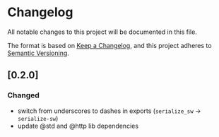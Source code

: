# Changelog

All notable changes to this project will be documented in this file.

The format is based on [Keep a Changelog](https://keepachangelog.com/en/1.1.0/),
and this project adheres to
[Semantic Versioning](https://semver.org/spec/v2.0.0.html).

## [0.2.0]

### Changed

- switch from underscores to dashes in exports (`serialize_sw` ->
  `serialize-sw`)
- update @std and @http lib dependencies

